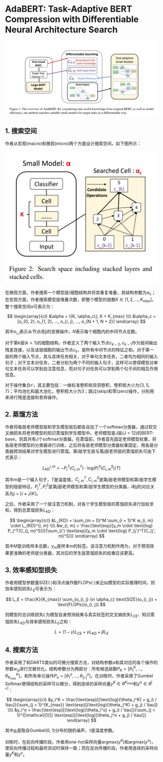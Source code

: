 # AdaBERT: Task-Adaptive BERT Compression with Differentiable Neural Architecture Search

![](./images/nas/adabert/overview.jpg)

## 1. 搜索空间
作者从宏观(macro)和微观(micro)两个方面设计搜索空间，如下图所示：

![](./images/nas/adabert/search_space.jpg)

在微观方面，作者搜索一个模型层/细胞结构并将其重复堆叠，其结构参数为$\alpha_c$；在宏观方面，作者搜索模型层堆叠次数，即整个模型的层数$K \in [1, 2, ..., K_{max}]$。整个搜索空间$\alpha$可表示为：

$$
\begin{array}{cl}
&\alpha = \{K, \alpha_c\}, K < K_{max} \\\\
&\alpha_c = [o_{0, 2}, o_{1, 2}, ..., o_{i, j}, ..., o_{N + 1, N + 2}]
\end{array}
$$

其中$o_{i, j}$表示从节点$i$到$j$的变换操作，$N$表示每个细胞内的中间节点总数。

对于第$k$层($k > 1$)的细胞结构，作者定义了两个输入节点$c_{k - 2}, c_{k - 1}$作为层间输出残差连接，以及该层细胞的输出节点$c_k$，是所有中间节点的特征之和。对于第一层的两个输入节点，其与具体任务相关，对于单句文本任务，二者均为相同的输入句子；对于文本对任务，二者分别为两个不同的输入句子，这样可以使得模型对单句文本任务可以学到自注意信息，而对句子对任务可以学到两个句子间的相互作用信息。

对于操作集合$\mathcal{O}$，其主要包括：一维标准卷积和空洞卷积，卷积核大小为{3, 5, 7}；平均池化和最大池化，卷积核大小为3；跳过(skip)和零(zero)操作，分别用来进行残差连接和舍弃操作。

## 2. 蒸馏方法
作者将每层老师模型层和学生模型层后都各自加了一个softmax分类器，通过软交叉熵损失将老师模型的知识蒸馏到学生模型中。老师模型是J层(J = 12)的BERT-base，则其共有J个softmax分类器。在蒸馏前，作者首先固定老师模型权重，将各层老师模型的分类器进行训练，之后将各层老师模型分类器权重固定，用各层分类器预测结果对学生模型进行蒸馏。第$i$层学生层与第$j$层老师层的蒸馏损失可由下式表示：

$$
L_{KD}^{i, m} = -P_j^T(C_{j, m}^T) \cdot \text{log}(P_i^S(C_{i, m}^S) / T)
$$

其中$m$是一个输入句子，$T$是温度值，$C_{j, m}^T, C_{i, m}^S$是第$j$层老师模型和第$i$层学生模型的隐层特征，$P_j^T, P_i^S$是第$j$层老师模型和第$i$层学生模型的分类器，$i$和$j$的对应关系为$j = \lceil i \times J / K \rceil$。

之后，作者采用了一个层注意力机制，对各个学生模型层的蒸馏损失进行加权求和，得到总蒸馏损失$L_{KD}$：

$$
\begin{array}{cl}
&L_{KD} = \sum_{m = 0}^M \sum_{i = 1}^K w_{i, m} \cdot L_{KD}^{i, m} \\\\
&w_{i, m} = \frac{\text{exp}[y_m \cdot \text{log} P_j^T(C_{j, m}^S)]}{\sum_{i'} \text{exp}[y_m \cdot \text{log} P_{j'}^T(C_{j', m}^S)]}
\end{array}
$$

其中$M$是训练样本总数，$y_m$是样本$m$的标签。该注意力机制作用为，对于预测效果更准确的老师层分类器，其对应的学生层蒸馏损失的权重应该更高。

## 3. 效率感知型损失
作者用模型参数量$\text{SIZE}(\cdot)$和浮点操作数$\text{FLOPs}(\cdot)$来近似模型的实际推理时间，则效率感知损失$L_E$可表示为：

$$
L_E = \frac{K}{K_{max}} \sum_{o_{i, j} \in \alpha_c} \text{SIZE}(o_{i, j}) + \text{FLOPs}(o_{i, j})
$$

则模型的总训练损失$L$为模型自身预测结果与真实标签的交叉熵损失$L_{CE}$、知识蒸馏损失$L_{KD}$与效率感知损失$L_E$之和：

$$
L = (1 - \gamma) L_{CE} + \gamma L_{KD} + \beta L_E
$$

## 4. 搜索方法
作者采用了和DARTS类似的可微分搜索方法，对结构参数$\alpha$和其对应的各个操作的参数$w_{\alpha}$进行交替优化。结构参数分为两部分：所有候选层数$P_K = [\theta_1^K, ..., \theta_{K_{max}}^K]$，和所有单元操作$P_o = [\theta_1^o, ..., \theta_{|\mathcal{O}|}^o]$。在训练时，作者采用了Gumbel Softmax使得结构的采样可以微分，得到连续的采样向量$y^K \in R^{K_{max}}$和$y^o \in R^{|\mathcal{O}|}$：

$$
\begin{array}{cl}
&y_i^K = \frac{\text{exp}[(\text{log}(\theta_i^K) + g_i) / \tau]}{\sum_{j = 1}^{K_{max}} \text{exp}[(\text{log}(\theta_j^K) + g_j) / \tau]} \\\\
&y_i^o = \frac{\text{exp}[(\text{log}(\theta_i^o) + g_i) / \tau]}{\sum_{j = 1}^{|\mathcal{O}|} \text{exp}[(\text{log}(\theta_j^o + g_j) / \tau)]}
\end{array}
$$

其中$g_i$是取自Gumbel(0, 1)分布的随机噪声，$\tau$是温度参数。

训练时，在前向传播阶段，作者用one-hot采样向量$\text{argmax}(y^K)$和$\text{argmax}(y^o)$，使前向传播过程和最终测试时保持一致；而在反向传播阶段，作者用连续的采样向量$y^K$和$y^o$。

